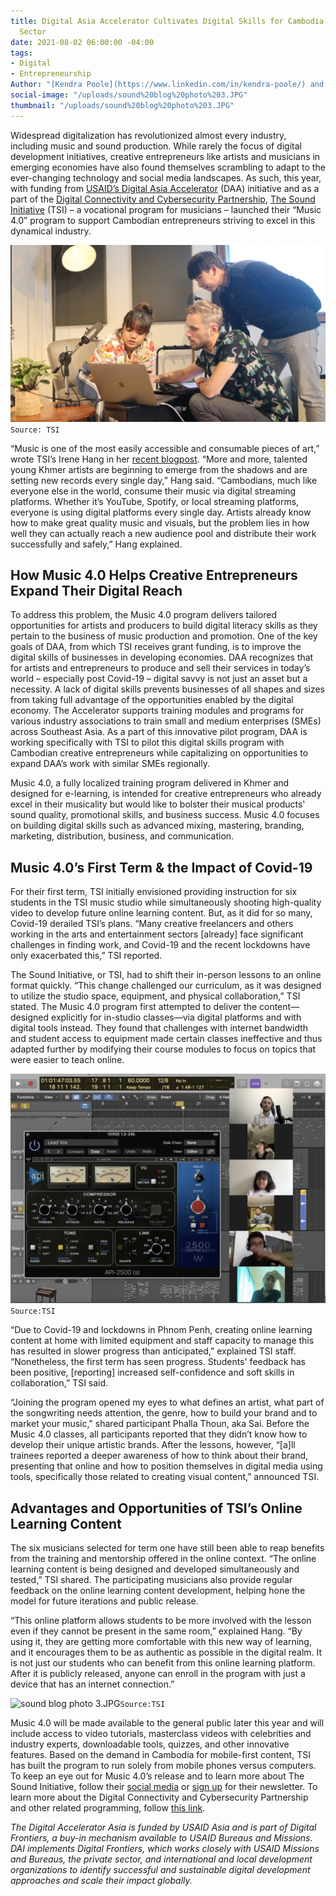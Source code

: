 ```yaml
---
title: Digital Asia Accelerator Cultivates Digital Skills for Cambodia’s Creative
  Sector
date: 2021-08-02 06:00:00 -04:00
tags:
- Digital
- Entrepreneurship
Author: "[Kendra Poole](https://www.linkedin.com/in/kendra-poole/) and [Hangveng Horng](https://www.linkedin.com/in/irene-hang-81b817194/)"
social-image: "/uploads/sound%20blog%20photo%203.JPG"
thumbnail: "/uploads/sound%20blog%20photo%203.JPG"
---
```


Widespread digitalization has revolutionized almost every industry, including music and sound production. While rarely the focus of digital development initiatives, creative entrepreneurs like artists and musicians in emerging economies have also found themselves scrambling to adapt to the ever-changing technology and social media landscapes. As such, this year, with funding from [USAID’s Digital Asia Accelerator](https://www.usaid.gov/sites/default/files/documents/Digital_Asia_Accelerator_Fact_Sheet.pdf) (DAA) initiative and as a part of the [Digital Connectivity and Cybersecurity Partnership](https://www.usaid.gov/digital-development/digital-connectivity-cybersecurity-partnership), [The Sound Initiative](https://www.thesoundinitiative.com/) (TSI) – a vocational program for musicians – launched their “Music 4.0” program to support Cambodian entrepreneurs striving to excel in this dynamical industry.

![sound blog 1.jpg](/uploads/sound%20blog%201.jpg)`Source: TSI`

<!--more-->

“Music is one of the most easily accessible and consumable pieces of art,” wrote TSI’s Irene Hang in her [recent blogpost](https://www.thesoundinitiative.com/blog/2021/4/6/music-40-digital-education-for-artists-and-producer). “More and more, talented young Khmer artists are beginning to emerge from the shadows and are setting new records every single day,” Hang said. “Cambodians, much like everyone else in the world, consume their music via digital streaming platforms. Whether it’s YouTube, Spotify, or local streaming platforms, everyone is using digital platforms every single day. Artists already know how to make great quality music and visuals, but the problem lies in how well they can actually reach a new audience pool and distribute their work successfully and safely,” Hang explained.

## How Music 4.0 Helps Creative Entrepreneurs Expand Their Digital Reach

To address this problem, the Music 4.0 program delivers tailored opportunities for artists and producers to build digital literacy skills as they pertain to the business of music production and promotion. One of the key goals of DAA, from which TSI receives grant funding, is to improve the digital skills of businesses in developing economies. DAA recognizes that for artists and entrepreneurs to produce and sell their services in today’s world – especially post Covid-19 – digital savvy is not just an asset but a necessity. A lack of digital skills prevents businesses of all shapes and sizes from taking full advantage of the opportunities enabled by the digital economy. The Accelerator supports training modules and programs for various industry associations to train small and medium enterprises (SMEs) across Southeast Asia. As a part of this innovative pilot program, DAA is working specifically with TSI to pilot this digital skills program with Cambodian creative entrepreneurs while capitalizing on opportunities to expand DAA’s work with similar SMEs regionally.

Music 4.0, a fully localized training program delivered in Khmer and designed for e-learning, is intended for creative entrepreneurs who already excel in their musicality but would like to bolster their musical products' sound quality, promotional skills, and business success. Music 4.0 focuses on building digital skills such as advanced mixing, mastering, branding, marketing, distribution, business, and communication.

## Music 4.0’s First Term & the Impact of Covid-19

For their first term, TSI initially envisioned providing instruction for six students in the TSI music studio while simultaneously shooting high-quality video to develop future online learning content. But, as it did for so many, Covid-19 derailed TSI’s plans. “Many creative freelancers and others working in the arts and entertainment sectors \[already\] face significant challenges in finding work, and Covid-19 and the recent lockdowns have only exacerbated this,” TSI reported.

The Sound Initiative, or TSI, had to shift their in-person lessons to an online format quickly.  “This change challenged our curriculum, as it was designed to utilize the studio space, equipment, and physical collaboration,” TSI stated. The Music 4.0 program first attempted to deliver the content—designed explicitly for in-studio classes—via digital platforms and with digital tools instead. They found that challenges with internet bandwidth and student access to equipment made certain classes ineffective and thus adapted further by modifying their course modules to focus on topics that were easier to teach online.

![Sound 2.png](/uploads/Sound%202.png)`Source:TSI`

“Due to Covid-19 and lockdowns in Phnom Penh, creating online learning content at home with limited equipment and staff capacity to manage this has resulted in slower progress than anticipated,” explained TSI staff. “Nonetheless, the first term has seen progress. Students' feedback has been positive, \[reporting\] increased self-confidence and soft skills in collaboration,” TSI said.

“Joining the program opened my eyes to what defines an artist, what part of the songwriting needs attention, the genre, how to build your brand and to market your music," shared participant Phalla Thoun, aka Sai. Before the Music 4.0 classes, all participants reported that they didn’t know how to develop their unique artistic brands. After the lessons, however, “\[a\]ll trainees reported a deeper awareness of how to think about their brand, presenting that online and how to position themselves in digital media using tools, specifically those related to creating visual content,” announced TSI.

## Advantages and Opportunities of TSI’s Online Learning Content

The six musicians selected for term one have still been able to reap benefits from the training and mentorship offered in the online context. “The online learning content is being designed and developed simultaneously and tested,” TSI shared. The participating musicians also provide regular feedback on the online learning content development, helping hone the model for future iterations and public release.

“This online platform allows students to be more involved with the lesson even if they cannot be present in the same room,” explained Hang. “By using it, they are getting more comfortable with this new way of learning, and it encourages them to be as authentic as possible in the digital realm. It is not just our students who can benefit from this online learning platform. After it is publicly released, anyone can enroll in the program with just a device that has an internet connection.”

![sound blog photo 3.JPG](/uploads/sound%20blog%20photo%203.JPG)`Source:TSI`

Music 4.0 will be made available to the general public later this year and will include access to video tutorials, masterclass videos with celebrities and industry experts, downloadable tools, quizzes, and other innovative features. Based on the demand in Cambodia for mobile-first content, TSI has built the program to run solely from mobile phones versus computers. To keep an eye out for Music 4.0’s release and to learn more about The Sound Initiative, follow their [social media](https://www.facebook.com/TheSoundInitiativeCambodia) or [sign up](https://www.thesoundinitiative.com/) for their newsletter. To learn more about the Digital Connectivity and Cybersecurity Partnership and other related programming, follow [this link](https://www.usaid.gov/digital-development/digital-connectivity-cybersecurity-partnership).

*The Digital Accelerator Asia is funded by USAID Asia and is part of Digital Frontiers, a buy-in mechanism available to USAID Bureaus and Missions. DAI implements Digital Frontiers, which works closely with USAID Missions and Bureaus, the private sector, and international and local development organizations to identify successful and sustainable digital development approaches and scale their impact globally.*